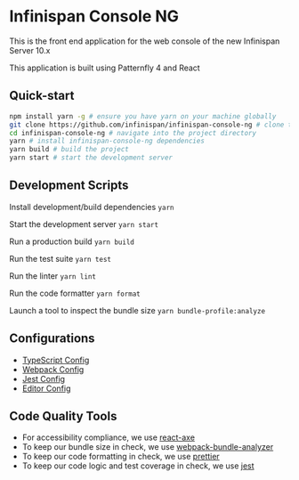 # Infinispan Console NG

This is the front end application for the web console of the new Infinispan Server 10.x

This application is built using Patternfly 4 and React

## Quick-start
```bash
npm install yarn -g # ensure you have yarn on your machine globally
git clone https://github.com/infinispan/infinispan-console-ng # clone the project
cd infinispan-console-ng # navigate into the project directory
yarn # install infinispan-console-ng dependencies
yarn build # build the project
yarn start # start the development server
```
## Development Scripts

Install development/build dependencies
`yarn`

Start the development server
`yarn start`

Run a production build
`yarn build`

Run the test suite
`yarn test`

Run the linter
`yarn lint`

Run the code formatter
`yarn format`

Launch a tool to inspect the bundle size
`yarn bundle-profile:analyze`

## Configurations
* [TypeScript Config](./tsconfig.json)
* [Webpack Config](./webpack.common.js)
* [Jest Config](./jest.config.js)
* [Editor Config](./.editorconfig)

## Code Quality Tools
* For accessibility compliance, we use [react-axe](https://github.com/dequelabs/react-axe)
* To keep our bundle size in check, we use [webpack-bundle-analyzer](https://github.com/webpack-contrib/webpack-bundle-analyzer)
* To keep our code formatting in check, we use [prettier](https://github.com/prettier/prettier)
* To keep our code logic and test coverage in check, we use [jest](https://github.com/facebook/jest)
